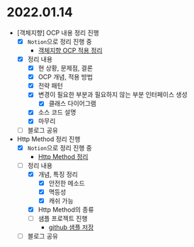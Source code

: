 2022.01.14
==========

-	[객체지향] OCP 내용 정리 진행
	-	[X] `Notion`으로 정리 진행 중
		-	[객체지향 OCP 적용 정리](https://www.notion.so/codeleesh/OCP-96c9e69d091f4df0ab04b79637136da6)
	-	[x] 정리 내용
		-	[x] 현 상황, 문제점, 결론
		-	[x] OCP 개념, 적용 방법
		-	[x] 전략 패턴
		-	[x] 변경이 필요한 부분과 필요하지 않는 부분 인터페이스 생성
			-	[x] 클래스 다이어그램
		-	[x] 소스 코드 설명
		-	[x] 마무리
	-	[ ] 블로그 공유
-	Http Method 정리 진행
	-	[x] `Notion`으로 정리 진행 중
		-	[Http Method 정리](https://www.notion.so/codeleesh/Http-Method-b8b415b17fb8478abe4b9610eae4b8af)
	-	[ ] 정리 내용
		-	[x] 개념, 특징 정리
			-	[x] 안전한 메소드
			-	[x] 멱등성
			-	[x] 캐쉬 가능
		-	[x] Http Method의 종류
		-	[ ] 샘플 프로젝트 진행
			-	[github 샘플 저장](https://github.com/codeleesh/study-code/tree/main/spring-boot-http)
	-	[ ] 블로그 공유

